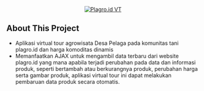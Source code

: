 <p align="center"><a href="https://github.com/okmean/plagroidvt/" target="_blank"><img src="https://www.u-inv.my.id/wp-content/uploads/2023/12/Modal-product.jpg" alt="Plagro.id VT"></a></p>

## About This Project
- Aplikasi virtual tour agrowisata Desa Pelaga pada komunitas tani plagro.id dan harga komoditas dinamis 
- Memanfaatkan AJAX untuk mengambil data terbaru dari website plagro.id yang mana apabila terjadi perubahan pada data dan informasi produk, seperti bertambah atau berkurangnya produk, perubahan harga serta gambar produk, aplikasi virtual tour ini dapat melakukan pembaruan data produk secara otomatis.
